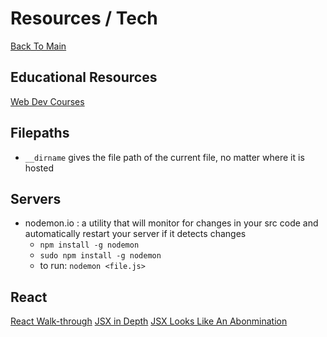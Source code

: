# Resources / Tech
[Back To Main](README.md)

## Educational Resources
[Web Dev Courses](https://www.grotto-networking.com/index.html)

## Filepaths
* `__dirname` gives the file path of the current file, no matter where it is hosted

## Servers
* nodemon.io : a utility that will monitor for changes in your src code and automatically restart your server if it detects changes
  * `npm install -g nodemon`
  * `sudo npm install -g nodemon`
  * to run: `nodemon <file.js>`

## React
[React Walk-through](https://reactjs.org/docs/hello-world.html)
[JSX in Depth](https://reactjs.org/docs/jsx-in-depth.html)
[JSX Looks Like An Abonmination](https://medium.com/javascript-scene/jsx-looks-like-an-abomination-1c1ec351a918)
